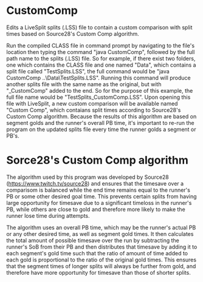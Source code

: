 # CustomComp
Edits a LiveSplit splits (.LSS) file to contain a custom comparison with split times based on Source28's Custom Comp algorithm.

Run the compiled CLASS file in command prompt by navigating to the file's location then typing the command "java CustomComp", followed by the full path name to the splits (.LSS) file. So for example, if there exist two folders, one which contains the CLASS file and one named "Data", which contains a split file called "TestSplits.LSS", the full command would be "java CustomComp ..\Data\TestSplits.LSS". Running this command will produce another splits file with the same name as the original, but with "\_CustomComp" added to the end. So for the purpose of this example, the full file name would be "TestSplits_CustomComp.LSS". Upon opening this file with LiveSplit, a new custom comparison will be available named "Custom Comp", which contaians split times according to Source28's Custom Comp algorithm. Because the results of this algorithm are based on segment golds and the runner's overall PB time, it's important to re-run the program on the updated splits file every time the runner golds a segment or PB's.

# Sorce28's Custom Comp algorithm
The algorithm used by this program was developed by Source28 (https://www.twitch.tv/source28) and ensures that the timesave over a comparisom is balanced while the end time remains equal to the runner's PB or some other desired goal time. This prevents certain splits from having large opportunity for timesave due to a significant timeloss in the runner's PB, while others are close to gold and therefore more likely to make the runner lose time during attempts.

The algorithm uses an overall PB time, which may be the runner's actual PB or any other desired time, as well as segment gold times. It then calculates the total amount of possible timesave over the run by subtracting the runner's SoB from their PB and then distributes that timesave by adding it to each segment's gold time such that the ratio of amount of time added to each gold is proportional to the ratio of the original gold times. This ensures that the segment times of longer splits will always be further from gold, and therefore have more opportunity for timesave than those of shorter splits.
